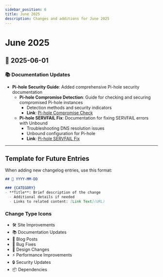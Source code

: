 ```yaml
---
sidebar_position: 6
title: June 2025
description: Changes and additions for June 2025
---
```


# June 2025

## 📅 2025-06-01

### 📚 Documentation Updates

- **Pi-hole Security Guide**: Added comprehensive Pi-hole security documentation
  - **Pi-hole Compromise Detection**: Guide for checking and securing compromised Pi-hole instances
    - Detection methods and security indicators
    - **Link**: [Pi-hole Compromise Check](/docs/engineer/LAB/pihole-compromise.md)
  - **Pi-hole SERVFAIL Fix**: Documentation for fixing SERVFAIL errors with Unbound
    - Troubleshooting DNS resolution issues
    - Unbound configuration for Pi-hole
    - **Link**: [Pi-hole SERVFAIL Fix](/docs/engineer/LAB/pihole-servfail-unbound.md)

---

## Template for Future Entries

When adding new changelog entries, use this format:

```markdown
## 📅 YYYY-MM-DD

### {CATEGORY}
- **Title**: Brief description of the change
  - Additional details if needed
  - Links to related content: [Link Text](URL)
```

### Change Type Icons

- 🛠️ Site Improvements
- 📚 Documentation Updates
- 📝 Blog Posts
- 🔧 Bug Fixes
- 🎨 Design Changes
- ⚡ Performance Improvements
- 🔒 Security Updates
- 📦 Dependencies
